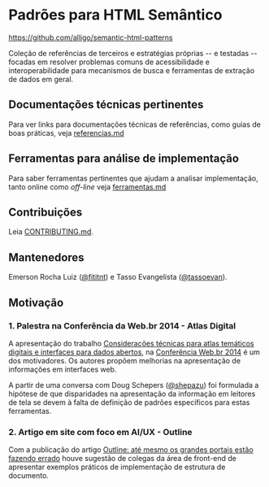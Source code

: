 Padrões para HTML Semântico
===============================================================================
https://github.com/alligo/semantic-html-patterns

Coleção de referências de terceiros e estratégias próprias -- e testadas --
focadas em resolver problemas comuns de acessibilidade e interoperabilidade
para mecanismos de busca e ferramentas de extração de dados em geral.

## Documentações técnicas pertinentes
Para ver links para documentações técnicas de referências, como guias de boas
práticas, veja [referencias.md](referencias.md)

## Ferramentas para análise de implementação
Para saber ferramentas pertinentes que ajudam a analisar implementação, tanto
 online como _off-line_ veja [ferramentas.md](ferramentas.md)

## Contribuições

Leia [CONTRIBUTING.md](CONTRIBUTING.md).

## Mantenedores
Emerson Rocha Luiz ([@fititnt](http://twitter.com/fititnt))
e Tasso Evangelista ([@tassoevan](http://twitter.com/tassoevan)).

## Motivação

### 1. Palestra na Conferência da Web.br 2014 - Atlas Digital

A apresentação do trabalho [Considerações técnicas para atlas temáticos digitais e interfaces para dados abertos](http://pt.slideshare.net/alligoweb/webbr2014-atlas-e-interfaces-para-dados-abertos),
na [Conferência Web.br 2014](http://conferenciaweb.w3c.br/) é um dos
motivadores. Os autores propõem melhorias na apresentação de informações em
interfaces web.

A partir de uma conversa com Doug Schepers ([@shepazu](http://twitter.com/shepazu))
foi formulada a hipótese de que disparidades na apresentação da informação em
leitores de tela se devem à falta de definição de padrões específicos para estas
ferramentas.

### 2. Artigo em site com foco em AI/UX - Outline

Com a publicação do artigo [Outline: até mesmo os grandes portais estão fazendo errado](http://www.uxdesign.blog.br/arquitetura-de-informacao/html-outline/)
houve sugestão de colegas da área de front-end de apresentar exemplos
práticos de implementação de estrutura de documento.